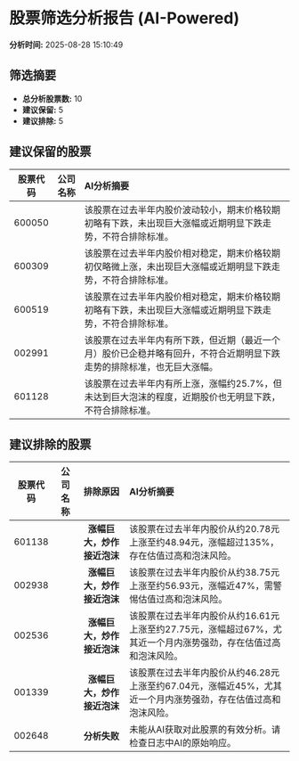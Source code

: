 # 股票筛选分析报告 (AI-Powered)

**分析时间:** 2025-08-28 15:10:49

## 筛选摘要

- **总分析股票数:** 10
- **建议保留:** 5
- **建议排除:** 5

## 建议保留的股票

| 股票代码 | 公司名称 | AI分析摘要 |
|:---:|:---:|:---|
| 600050 |  | 该股票在过去半年内股价波动较小，期末价格较期初略有下跌，未出现巨大涨幅或近期明显下跌走势，不符合排除标准。 |
| 600309 |  | 该股票在过去半年内股价相对稳定，期末价格较期初仅略微上涨，未出现巨大涨幅或近期明显下跌走势，不符合排除标准。 |
| 600519 |  | 该股票在过去半年内股价相对稳定，期末价格较期初略有下跌，未出现巨大涨幅或近期明显下跌走势，不符合排除标准。 |
| 002991 |  | 该股票在过去半年内有所下跌，但近期（最近一个月）股价已企稳并略有回升，不符合近期明显下跌走势的排除标准，也无巨大涨幅。 |
| 601128 |  | 该股票在过去半年内有所上涨，涨幅约25.7%，但未达到巨大泡沫的程度，近期股价也无明显下跌，不符合排除标准。 |

## 建议排除的股票

| 股票代码 | 公司名称 | 排除原因 | AI分析摘要 |
|:---:|:---:|:---:|:---|
| 601138 |  | **涨幅巨大，炒作接近泡沫** | 该股票在过去半年内股价从约20.78元上涨至约48.94元，涨幅超过135%，存在估值过高和泡沫风险。 |
| 002938 |  | **涨幅巨大，炒作接近泡沫** | 该股票在过去半年内股价从约38.75元上涨至约56.93元，涨幅近47%，需警惕估值过高和泡沫风险。 |
| 002536 |  | **涨幅巨大，炒作接近泡沫** | 该股票在过去半年内股价从约16.61元上涨至约27.75元，涨幅超过67%，尤其近一个月内涨势强劲，存在估值过高和泡沫风险。 |
| 001339 |  | **涨幅巨大，炒作接近泡沫** | 该股票在过去半年内股价从约46.28元上涨至约67.04元，涨幅近45%，尤其近一个月内涨势强劲，存在估值过高和泡沫风险。 |
| 002648 |  | **分析失败** | 未能从AI获取对此股票的有效分析。请检查日志中AI的原始响应。 |

